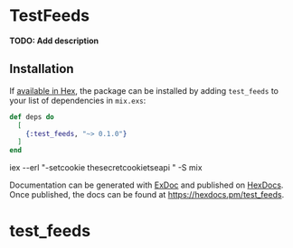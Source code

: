 # TestFeeds

**TODO: Add description**

## Installation

If [available in Hex](https://hex.pm/docs/publish), the package can be installed
by adding `test_feeds` to your list of dependencies in `mix.exs`:

```elixir
def deps do
  [
    {:test_feeds, "~> 0.1.0"}
  ]
end
```

iex --erl "-setcookie thesecretcookietseapi "  -S mix

Documentation can be generated with [ExDoc](https://github.com/elixir-lang/ex_doc)
and published on [HexDocs](https://hexdocs.pm). Once published, the docs can
be found at <https://hexdocs.pm/test_feeds>.

# test_feeds
